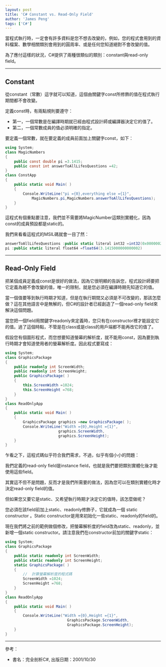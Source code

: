 ```yaml
---
layout: post
title: 'C# Constant vs. Read-Only Field'
author: 'James Peng'
tags: ['C#']
---
```


當程式執行時，一定會有許多資料是您不想去改變的，例如，您的程式會用到的資料檔案、數學相關類別會用到的圓周率、或是任何您知道絕對不會改變的值。

為了應付這樣的狀況，C#提供了兩種很類似的類別：constant與read-only field。


----------


## Constant ##

從constant（常數）這字就可以知道，這個由關鍵字const所修飾的值在程式執行期間都不會改變。

定義const時，有兩點規則要遵守：

- 第一，一個常數是在編譯時期就已經由程式設計師或編譯器決定它的值了。
- 第二，一個常數成員的值必須明確的指定。

要定義一個常數，就在要定義的成員前面加上關鍵字const，如下：

~~~csharp
using System;
class MagicNumbers
{
	public const double pi =3.1415;
	public const int answerToAllLifesQuestions =42;
}
class ConstApp
{
	public static void Main( )
	{
		Console.WriteLine("pi ={0},everything else ={1}",
			MagicNumbers.pi,MagicNumbers.answerToAllLifesQuestions);
	}
}
~~~

這程式有個重點要注意，我們並不需要將MagicNumber這類別實體化，因為const的成員預設都是static的。

我們來看看這程式的MSIL碼就會一目了然：



~~~csharp
answerToAllLifesQuestions :public static literal int32 =int32(0x0000002A)
pi :public static literal float64 =float64(3.1415000000000002)
~~~


----------

## Read-Only Field ##

把某個成員定義成const是很好的做法，因為它很明顯的告訴您，程式設計師要把它定義為絕不會改變的值，唯一的限制，就是您必須在編譯時期先知道它的值。

當一個值要等到執行時期才知道，但是在執行期間又必須是不可改變的，那該怎麼做？這在其他語言中是無解的，但C#的設計者已經創造了一個read-only field來解決這個問題。

當您把一個field用關鍵字readonly來定義時，您只有在constructor裡才能設定它的值。過了這個時點，不管是在class或是class的用戶端都不能再改它的值了。

假設您有個圖形程式，而您想要知道螢幕的解析度，就不能用const，因為要到執行時期才會知道使用者的螢幕解析度。因此程式要寫成：


~~~csharp
using System;
class GraphicsPackage
{
	public readonly int ScreenWidth;
	public readonly int ScreenHeight;
	public GraphicsPackage( )
	{
		this.ScreenWidth =1024;
		this.ScreenHeight =768;
	}
}
class ReadOnlyApp
{
	public static void Main( )
	{
		GraphicsPackage graphics =new GraphicsPackage( );
		Console.WriteLine("Width ={0},Height ={1}",
						graphics.ScreenWidth,
						graphics.ScreenHeight);
	}
}
~~~

乍看之下，這程式碼似乎符合我們需求，不過，似乎有個小小的問題：

我們定義的read-only field是instance field，也就是我們要把類別實體化後才能使用這些field。

其實這不但不是問題，反而才是我們所需要的做法，因為您可以在類別實體化時才決定read-only field的值。

但如果您又要它是static、又希望執行時期才決定它的值時，該怎麼做呢？

您必須在該field前加上static、readonly修飾子，它就成為一個 static constructor 。Static constructor是用來初始化一些static、readonly的field的。

現在我們將之前的範例做個修改，把螢幕解析度的field改為static、readonly，並新增一個static constructor。請注意我們在constructor前加的關鍵字static：


~~~csharp
using System;
class GraphicsPackage
{
	public static readonly int ScreenWidth;
	public static readonly int ScreenHeight;
	static GraphicsPackage( )
	{
		//	計算螢幕解析度的程式碼
		ScreenWidth =1024;
		ScreenHeight =768;
	}
}
class ReadOnlyApp
{
	public static void Main( )
	{
		Console.WriteLine("Width ={0},Height ={1}",
							GraphicsPackage.ScreenWidth,
							GraphicsPackage.ScreenHeight);
	}
}

~~~


----------

參考：

- 書名：完全剖析C#, 出版日期：2001/10/30
